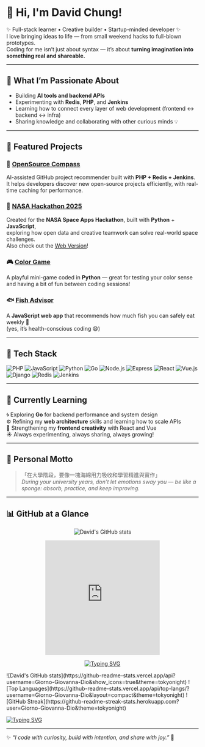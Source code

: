# 👋 Hi, I'm David Chung!

✨ Full-stack learner • Creative builder • Startup-minded developer ✨  
I love bringing ideas to life — from small weekend hacks to full-blown prototypes.  
Coding for me isn’t just about syntax — it’s about **turning imagination into something real and shareable.**

---

## 🚀 What I’m Passionate About
- Building **AI tools and backend APIs**
- Experimenting with **Redis**, **PHP**, and **Jenkins**
- Learning how to connect every layer of web development (frontend ↔ backend ↔ infra)
- Sharing knowledge and collaborating with other curious minds 💡

---

## 🧠 Featured Projects

### 🧭 [OpenSource Compass](https://github.com/Giorno-Giovanna-Dio/opensource-compass)
AI-assisted GitHub project recommender built with **PHP + Redis + Jenkins**.  
It helps developers discover new open-source projects efficiently, with real-time caching for performance.  

### 🚀 [NASA Hackathon 2025](https://github.com/Giorno-Giovanna-Dio/nasa-hackathon-2025)
Created for the **NASA Space Apps Hackathon**, built with **Python** + **JavaScript**,  
exploring how open data and creative teamwork can solve real-world space challenges.  
Also check out the [Web Version](https://github.com/weifish0/NASA-Space-APP-Hackathon2025-Web)!

### 🎮 [Color Game](https://github.com/Giorno-Giovanna-Dio/color-game)
A playful mini-game coded in **Python** — great for testing your color sense and having a bit of fun between coding sessions!

### 🐟 [Fish Advisor](https://github.com/Giorno-Giovanna-Dio/fish-advisor)
A **JavaScript web app** that recommends how much fish you can safely eat weekly 🐠  
(yes, it’s health-conscious coding 😄)

---

## 🧰 Tech Stack

![PHP](https://img.shields.io/badge/-PHP-777BB4?logo=php&logoColor=white)
![JavaScript](https://img.shields.io/badge/-JavaScript-F7DF1E?logo=javascript&logoColor=black)
![Python](https://img.shields.io/badge/-Python-3776AB?logo=python&logoColor=white)
![Go](https://img.shields.io/badge/-Go-00ADD8?logo=go&logoColor=white)
![Node.js](https://img.shields.io/badge/-Node.js-339933?logo=node.js&logoColor=white)
![Express](https://img.shields.io/badge/-Express-000000?logo=express&logoColor=white)
![React](https://img.shields.io/badge/-React-61DAFB?logo=react&logoColor=black)
![Vue.js](https://img.shields.io/badge/-Vue.js-4FC08D?logo=vue.js&logoColor=white)
![Django](https://img.shields.io/badge/-Django-092E20?logo=django&logoColor=white)
![Redis](https://img.shields.io/badge/-Redis-DC382D?logo=redis&logoColor=white)
![Jenkins](https://img.shields.io/badge/-Jenkins-D24939?logo=jenkins&logoColor=white)

---

## 🌱 Currently Learning
🌀 Exploring **Go** for backend performance and system design  
⚙️ Refining my **web architecture** skills and learning how to scale APIs  
🎨 Strengthening my **frontend creativity** with React and Vue  
☀️ Always experimenting, always sharing, always growing!

---

## 💬 Personal Motto

> 「在大學階段，要像一塊海綿用力吸收和學習精進與實作」  
> *During your university years, don’t let emotions sway you — be like a sponge: absorb, practice, and keep improving.*

---

## 📊 GitHub at a Glance
<div align="center">

<!-- GitHub Stats -->
![David's GitHub stats](https://github-readme-stats.vercel.app/api?username=Giorno-Giovanna-Dio&show_icons=true&theme=tokyonight)

<!-- Lottie Animation -->
<iframe src="https://lottie.host/embed/0ed68368-527a-4816-be69-fc07fe898c51/xTroTtj8QB.lottie"
        width="300"
        height="300"
        style="border:none;overflow:hidden;"
        title="Lottie animation"></iframe>

<!-- Typing Text -->
[![Typing SVG](https://readme-typing-svg.demolab.com/?lines=%F0%9F%9A%80+Learning+in+Public;%F0%9F%8C%88+Turning+Ideas+into+Demos;%E2%98%95+Always+Coding+with+Coffee&center=true&vCenter=true&width=450)](https://git.io/typing-svg)

</div>
![David's GitHub stats](https://github-readme-stats.vercel.app/api?username=Giorno-Giovanna-Dio&show_icons=true&theme=tokyonight)
![Top Languages](https://github-readme-stats.vercel.app/api/top-langs/?username=Giorno-Giovanna-Dio&layout=compact&theme=tokyonight)
![GitHub Streak](https://github-readme-streak-stats.herokuapp.com?user=Giorno-Giovanna-Dio&theme=tokyonight)


[![Typing SVG](https://readme-typing-svg.demolab.com/?lines=%F0%9F%9A%80+Learning+in+Public;%F0%9F%8C%88+Turning+Ideas+into+Demos;%E2%98%95+Always+Coding+with+Coffee&center=true&vCenter=true&width=450)](https://git.io/typing-svg)

---

✨ *“I code with curiosity, build with intention, and share with joy.”* 🌈
<!--
**Giorno-Giovanna-Dio/Giorno-Giovanna-Dio** is a ✨ _special_ ✨ repository because its `README.md` (this file) appears on your GitHub profile.

Here are some ideas to get you started:

- 🔭 I’m currently working on ...
- 🌱 I’m currently learning ...
- 👯 I’m looking to collaborate on ...
- 🤔 I’m looking for help with ...
- 💬 Ask me about ...
- 📫 How to reach me: ...
- 😄 Pronouns: ...
- ⚡ Fun fact: ...
-->
